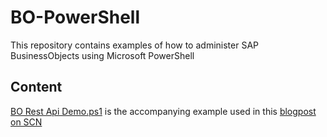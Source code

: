 # BO-PowerShell
This repository contains examples of how to administer SAP BusinessObjects using Microsoft PowerShell

## Content
[BO Rest Api Demo.ps1](https://github.com/Verakso/BO-PowerShell/blob/master/BO%20Rest%20Api%20Demo.ps1) is the accompanying example used in this [blogpost on SCN](http://scn.sap.com/community/restful-sdk/blog/2016/02/08/use-microsoft-powershell-to-manage-your-bi-platform) 
